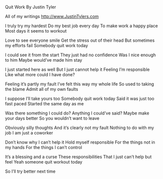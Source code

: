Quit Work 
By Justin Tyler

All of my writings
http://www.JustinTylers.com

I truly try my hardest 
Do my best job every day 
To make work a happy place 
Most days it seems to workout 

Love to see everyone smile 
Get the stress out of their head 
But sometimes my efforts fail 
Somebody quit work today 

I could see it from the start 
They just had no confidence 
Was I nice enough to him 
Maybe would’ve made him stay 

I just started here as well 
But I just cannot help it 
Feeling I’m responsible 
Like what more could I have done?

Feeling it’s partly my fault 
I’ve felt this way my whole life 
So used to taking the blame 
Admit all of my own faults 

I suppose I’ll take yours too 
Somebody quit work today 
Said it was just too fast paced 
Started the same day as me 

Was there something I could do? 
Anything I could’ve said?
Maybe make your days better 
So you wouldn’t want to leave 

Obviously silly thoughts 
And it’s clearly not my fault 
Nothing to do with my job 
I am just a coworker 

Don’t know why I can’t help it 
Hold myself responsible 
For the things not in my hands 
For the things I can’t control 

It’s a blessing and a curse 
These responsibilities 
That I just can’t help but feel 
Yeah someone quit workout today 

So I’ll try better next time 

